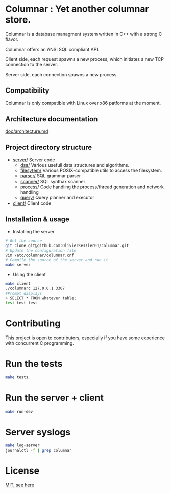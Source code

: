 # Columnar : Yet another columnar store.

Columnar is a database managment system written in C++ with a strong C flavor.

Columnar offers an ANSI SQL compliant API.

Client side, each request spawns a new process, which initiates a new TCP 
connection to the server.

Server side, each connection spawns a new process.

## Compatibility
Columnar is only compatible with Linux over x86 patforms at the moment.

## Architecture documentation
[doc/architecture.md](doc/architecture.md)

## Project directory structure

- [server/](server/) Server code
  - [dsa/](server/dsa) Various usefull data structures and algorithms.
  - [filesytem/](server/filesystem) Various POSIX-compatible utils to access the filesystem.
  - [parser/](server/parser) SQL grammar parser 
  - [scanner/](server/scanner) SQL synthax scanner 
  - [process/](server/process) Code handling the process/thread generation and network handling 
  - [query/](server/query) Query planner and executor 
- [client/](client/) Client code


## Installation & usage

* Installing the server 
```bash
# Get the source
git clone git@github.com:OlivierKessler01/columnar.git
# Update the configuration file
vim /etc/columnar/columnar.cnf
# Compile the source of the server and run it
make server 
```

* Using the client
```bash
make client 
./columnarc 127.0.0.1 3307
#Prompt displays
> SELECT * FROM whatever table;
test test test
```

# Contributing
This project is open to contributors, especially if you have some experience with concurrent C programming.

# Run the tests
```bash
make tests
```
# Run the server + client
```bash
make run-dev
```

# Server syslogs
```bash
make log-server
journalctl -f | grep columnar
```

# License
[MIT, see here](LICENCE.txt)




